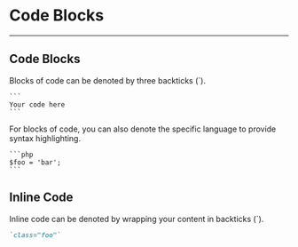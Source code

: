 # Code Blocks

---

## Code Blocks

Blocks of code can be denoted by three backticks (\`).

    ```
    Your code here
    ```

For blocks of code, you can also denote the specific language to provide syntax highlighting.

    ```php
    $foo = 'bar';
    ```

## Inline Code

Inline code can be denoted by wrapping your content in backticks (\`).

```markdown
`class="foo"`
```
